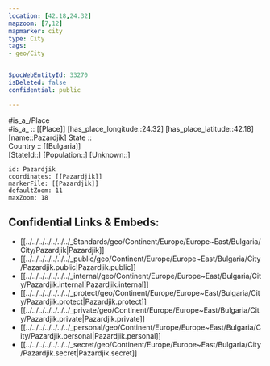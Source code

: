 ```yaml
---
location: [42.18,24.32] 
mapzoom: [7,12] 
mapmarker: city 
type: City
tags:
- geo/City


SpocWebEntityId: 33270
isDeleted: false
confidential: public

---
```

#is_a_/Place  
#is_a_ :: [[Place]] 
[has_place_longitude::24.32] 
[has_place_latitude::42.18] 
[name::Pazardjik] 
State ::  
Country :: [[Bulgaria]]  
[StateId::] 
[Population::] 
[Unknown::] 


```leaflet
id: Pazardjik
coordinates: [[Pazardjik]] 
markerFile: [[Pazardjik]] 
defaultZoom: 11 
maxZoom: 18
```


## Confidential Links & Embeds: 
- [[../../../../../../../_Standards/geo/Continent/Europe/Europe~East/Bulgaria/City/Pazardjik|Pazardjik]] 
- [[../../../../../../../_public/geo/Continent/Europe/Europe~East/Bulgaria/City/Pazardjik.public|Pazardjik.public]] 
- [[../../../../../../../_internal/geo/Continent/Europe/Europe~East/Bulgaria/City/Pazardjik.internal|Pazardjik.internal]] 
- [[../../../../../../../_protect/geo/Continent/Europe/Europe~East/Bulgaria/City/Pazardjik.protect|Pazardjik.protect]] 
- [[../../../../../../../_private/geo/Continent/Europe/Europe~East/Bulgaria/City/Pazardjik.private|Pazardjik.private]] 
- [[../../../../../../../_personal/geo/Continent/Europe/Europe~East/Bulgaria/City/Pazardjik.personal|Pazardjik.personal]] 
- [[../../../../../../../_secret/geo/Continent/Europe/Europe~East/Bulgaria/City/Pazardjik.secret|Pazardjik.secret]] 
